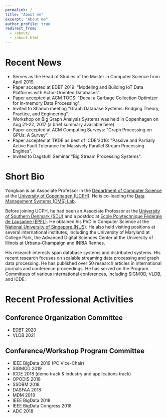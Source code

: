 ```yaml
---
permalink: /
title: "About me"
excerpt: "About me"
author_profile: true
redirect_from: 
  - /about/
  - /about.html
---
```


Recent News
======
* Serves as the Head of Studies of the Master in Computer Science from April 2019.
* Paper accepted at EDBT 2019: "Modeling and Building IoT Data Platforms with Actor-Oriented Databases". 
* Paper accepted at ACM TOCS: "Deca: a Garbage Collection Optimizer for In-memory Data Processing".
* Invited to Shanon meeting "Graph Database Systems: Bridging Theory, Practice, and Engineering". 
* Workshop on Big Graph Analysis Systems was held in Copenhagen on Aug 21-22, 2017 (a brief summary available here). 
* Paper accepted at ACM Computing Surveys: "Graph Processing on GPUs: A Survey".  
* Paper accepted at TKDE as best of ICDE'2016: "Passive and Partially Active Fault Tolerance for Massively Parallel Stream Processing Engines". 
* Invited to Dagstuhl Seminar "Big Stream Processing Systems". 

Short Bio
======

Yongluan is an Associate Professor in the [Department of Computer Science](http://diku.dk) at the [University of Copenhagen (UCPH)](http://ku.dk). He is co-leading the [Data Management Systems (DMS) Lab](http://diku.dk/dms). 

Before joining UCPH, he had been an Associate Professor at the [University of Southern Denmark (SDU)](http://www.sdu.dk) and a postdoc at [Ecole Polytechnique Fédérale de Lausanne (EPFL)](http://epfl.ch). He obtained his PhD in Computer Science at the [National University of Singapore (NUS)](http://www.nus.edu.sg). He also held visiting positions at several international institutes, including the University of Maryland at College Park, the Advanced Digital Sciences Center at the University of Illinois at Urbana-Champaign and INRIA Rennes. 

His research interests span database systems and distributed systems. His recent research focuses on scalable streaming data processing and graph data processing. He has published over 50 research articles in international journals and conference proceedings. He has served on the Program Committees of various international conferences, including SIGMOD, VLDB, and ICDE.

Recent Professional Activities
======

Conference Organization Committee
------

* EDBT 2020
* VLDB 2021

Conference/Workshop Program Committee
------
* IEEE BigData 2019 (PC Vice-Chair)
* SIGMOD 2019
* ICDE 2018 (demo track & industry and applications track)
* OPODIS 2018
* SSDBM 2018
* DASFAA 2018
* MDM 2018
* IEEE BigData 2018
* IEEE BigData Congress 2018
* ADC 2018


